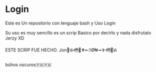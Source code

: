# Login
Este es Un repositorio con lenguaje bash y Uso Login 


Su uso es muy sencillo es un scrip Basico por decirlo y nada disfrutalo Jerzy XD

ESTE SCRIP FUE HECHO. Jon🦉࿕🐟፝⃟👣✟⇜ℑØ₦⇝✞🐟፝⃟📓࿕

búhos oscuros🇵🇲🇵🇲
